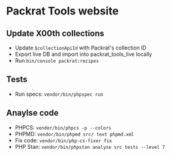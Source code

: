 # Packrat Tools website

## Update X00th collections

- Update `$collectionApiId` with Packrat's collection ID
- Export live DB and import into packrat_tools_live locally
- Run `bin/console packrat:recipes`

## Tests

* Run specs: `vendor/bin/phpspec run`

## Anaylse code

* PHPCS: `vendor/bin/phpcs -p --colors`
* PHPMD: `vendor/bin/phpmd src/ text phpmd.xml`
* Fix code: `vendor/bin/php-cs-fixer fix`
* PHP Stan: `vendor/bin/phpstan analyse src tests --level 7`
